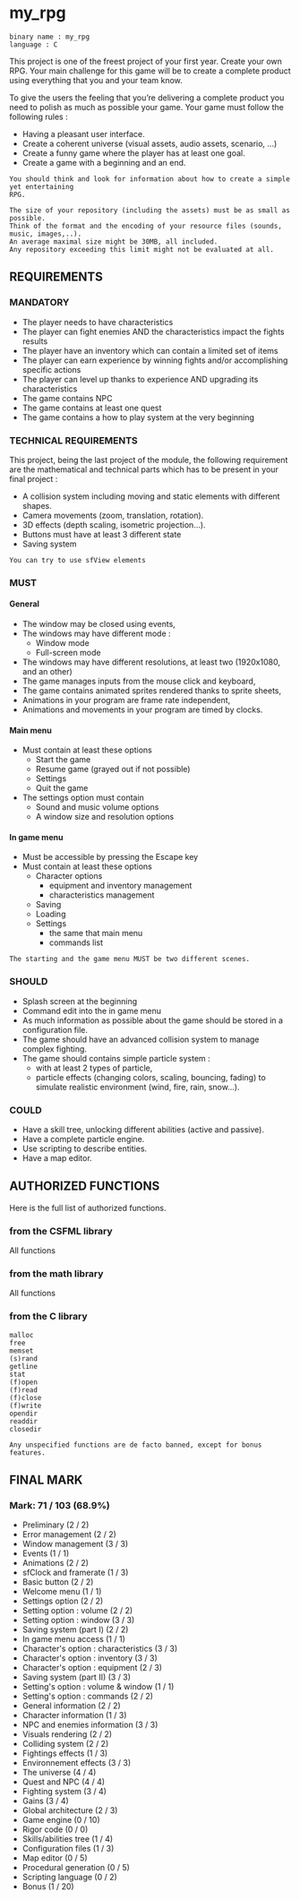 # my_rpg

```text
binary name : my_rpg
language : C
```

This project is one of the freest project of your first year. Create your own RPG.
Your main challenge for this game will be to create a complete product using everything that you and your team know.

To give the users the feeling that you’re delivering a complete product you need to polish as much as possible your game.
Your game must follow the following rules :

- Having a pleasant user interface.
- Create a coherent universe (visual assets, audio assets, scenario, ...)
- Create a funny game where the player has at least one goal.
- Create a game with a beginning and an end.

```text
You should think and look for information about how to create a simple yet entertaining
RPG.
```

```text
The size of your repository (including the assets) must be as small as possible.
Think of the format and the encoding of your resource files (sounds, music, images,..).
An average maximal size might be 30MB, all included.
Any repository exceeding this limit might not be evaluated at all.
```

## REQUIREMENTS

### MANDATORY

- The player needs to have characteristics
- The player can fight enemies AND the characteristics impact the fights results
- The player have an inventory which can contain a limited set of items
- The player can earn experience by winning fights and/or accomplishing specific actions
- The player can level up thanks to experience AND upgrading its characteristics
- The game contains NPC
- The game contains at least one quest
- The game contains a how to play system at the very beginning

### TECHNICAL REQUIREMENTS

This project, being the last project of the module, the following requirement are the mathematical and
technical parts which has to be present in your final project :

- A collision system including moving and static elements with different shapes.
- Camera movements (zoom, translation, rotation).
- 3D effects (depth scaling, isometric projection...).
- Buttons must have at least 3 different state
- Saving system

```text
You can try to use sfView elements
```

### MUST

#### General

- The window may be closed using events,
- The windows may have different mode :
  - Window mode
  - Full-screen mode
- The windows may have different resolutions, at least two (1920x1080, and an other)
- The game manages inputs from the mouse click and keyboard,
- The game contains animated sprites rendered thanks to sprite sheets,
- Animations in your program are frame rate independent,
- Animations and movements in your program are timed by clocks.

#### Main menu

- Must contain at least these options
  - Start the game
  - Resume game (grayed out if not possible)
  - Settings
  - Quit the game
- The settings option must contain
  - Sound and music volume options
  - A window size and resolution options

#### In game menu

- Must be accessible by pressing the Escape key
- Must contain at least these options
  - Character options
    - equipment and inventory management
    - characteristics management
  - Saving
  - Loading
  - Settings
    - the same that main menu
    - commands list

```text
The starting and the game menu MUST be two different scenes.
```

### SHOULD

- Splash screen at the beginning
- Command edit into the in game menu
- As much information as possible about the game should be stored in a configuration file.
- The game should have an advanced collision system to manage complex fighting.
- The game should contains simple particle system :
  - with at least 2 types of particle,
  - particle effects (changing colors, scaling, bouncing, fading) to simulate realistic environment (wind, fire, rain, snow...).

### COULD

- Have a skill tree, unlocking different abilities (active and passive).
- Have a complete particle engine.
- Use scripting to describe entities.
- Have a map editor.

## AUTHORIZED FUNCTIONS

Here is the full list of authorized functions.

### from the CSFML library

All functions

### from the math library

All functions

### from the C library

```text
malloc
free
memset
(s)rand
getline
stat
(f)open
(f)read
(f)close
(f)write
opendir
readdir
closedir
```

```text
Any unspecified functions are de facto banned, except for bonus features.
```

## FINAL MARK

### Mark: 71 / 103 (68.9%)

- Preliminary (2 / 2)
- Error management (2 / 2)
- Window management (3 / 3)
- Events (1 / 1)
- Animations (2 / 2)
- sfClock and framerate (1 / 3)
- Basic button (2 / 2)
- Welcome menu (1 / 1)
- Settings option (2 / 2)
- Setting option : volume (2 / 2)
- Setting option : window (3 / 3)
- Saving system (part I) (2 / 2)
- In game menu access (1 / 1)
- Character's option : characteristics (3 / 3)
- Character's option : inventory (3 / 3)
- Character's option : equipment (2 / 3)
- Saving system (part II) (3 / 3)
- Setting's option : volume & window (1 / 1)
- Setting's option : commands (2 / 2)
- General information (2 / 2)
- Character information (1 / 3)
- NPC and enemies information (3 / 3)
- Visuals rendering (2 / 2)
- Colliding system (2 / 2)
- Fightings effects (1 / 3)
- Environnement effects (3 / 3)
- The universe (4 / 4)
- Quest and NPC (4 / 4)
- Fighting system (3 / 4)
- Gains (3 / 4)
- Global architecture (2 / 3)
- Game engine (0 / 10)
- Rigor code (0 / 0)
- Skills/abilities tree (1 / 4)
- Configuration files (1 / 3)
- Map editor (0 / 5)
- Procedural generation (0 / 5)
- Scripting language (0 / 2)
- Bonus (1 / 20)
